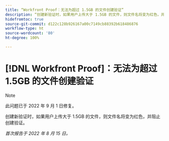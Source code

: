 ```yaml
---
title: “Workfront Proof：无法为超过 1.5GB 的文件创建验证”
description: “创建新验证时，如果用户上传大于 1.5GB 的文件，则文件名将变为红色，并阻止创建验证。”
hidefromtoc: true
source-git-commit: d122c128b926167a00c7149cb88392b618486876
workflow-type: ht
source-wordcount: '80'
ht-degree: 100%

---
```



# [!DNL Workfront Proof]：无法为超过 1.5GB 的文件创建验证

>[!NOTE]
>
>此问题已于 2022 年 9 月 1 日修复。

创建新验证时，如果用户上传大于 1.5GB 的文件，则文件名将变为红色，并阻止创建验证。

_首次报告于 2022 年 8 月 15 日。_
